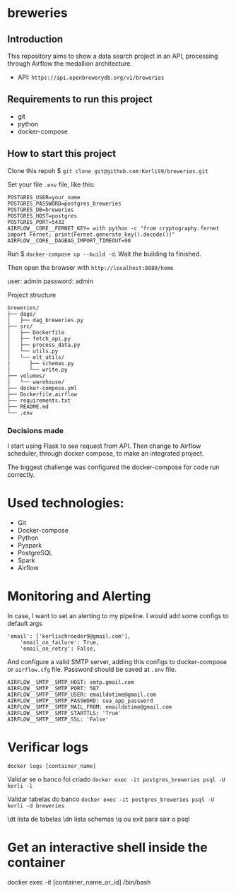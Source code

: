 # breweries

## Introduction

This repository aims to show a data search project in an API, processing through Airflow the medallion architecture.

* API: `https://api.openbrewerydb.org/v1/breweries`

## Requirements to run this project
- git
- python
- docker-compose

## How to start this project

Clone this repoh $ `git clone git@github.com:KerliS9/breweries.git`

Set your file `.env` file, like this:
```
POSTGRES_USER=your_name
POSTGRES_PASSWORD=postgres_breweries
POSTGRES_DB=breweries
POSTGRES_HOST=postgres
POSTGRES_PORT=5432
AIRFLOW__CORE__FERNET_KEY= with python -c "from cryptography.fernet import Fernet; print(Fernet.generate_key().decode())"
AIRFLOW__CORE__DAGBAG_IMPORT_TIMEOUT=90
```
Run $ `docker-compose up --build -d`. Wait the building to finished.

Then open the browser with `http://localhost:8080/home`

user: admin
password: admin

Project structure
```
breweries/
├── dags/
│   ├── dag_breweries.py
├── src/
│   ├── Dockerfile
│   ├── fetch_api.py
│   ├── process_data.py
│   └── utils.py
│   └── elt_utils/
|      ├── schemas.py
│      └── write.py
├── volumes/
|   └── warehouse/
├── docker-compose.yml
├── Dockerfile.airflow
├── requirements.txt
├── README.md
└── .env
```
### Decisions made

I start using Flask to see request from API. Then change to Airflow scheduler, through docker compose, to make an integrated project.

The biggest challenge was configured the docker-compose for code run correctly.

# Used technologies:

- Git
- Docker-compose
- Python
- Pyspark
- PostgreSQL
- Spark
- Airflow

# Monitoring and Alerting
In case, I want to set an alerting to my pipeline. I would add some configs to default args
```
'email': ['kerlischroeder9@gmail.com'],
    'email_on_failure': True,
    'email_on_retry': False,
```
And configure a valid SMTP server, adding this configs to docker-compose or `airflow.cfg` file. Password should be saved at `.env` file.
```
AIRFLOW__SMTP__SMTP_HOST: smtp.gmail.com
AIRFLOW__SMTP__SMTP_PORT: 587
AIRFLOW__SMTP__SMTP_USER: emaildotime@gmail.com
AIRFLOW__SMTP__SMTP_PASSWORD: sua_app_password
AIRFLOW__SMTP__SMTP_MAIL_FROM: emaildotime@gmail.com
AIRFLOW__SMTP__SMTP_STARTTLS: 'True'
AIRFLOW__SMTP__SMTP_SSL: 'False'
```

# Verificar logs
```docker logs [container_name]```

Validar se o banco foi criado
```docker exec -it postgres_breweries psql -U kerli -l```

Validar tabelas do banco
```docker exec -it postgres_breweries psql -U kerli -d breweries```

\dt lista de tabelas
\dn lista schemas
\q ou exit para sair o psql

# Get an interactive shell inside the container
docker exec -it [container_name_or_id] /bin/bash
